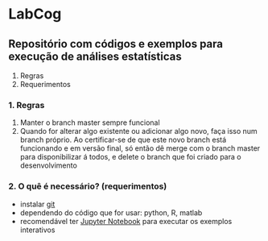 # LabCog #
## Repositório com códigos e exemplos para execução de análises estatísticas ##

1. Regras
2. Requerimentos 


### 1. Regras ###
1. Manter o branch master sempre funcional
2. Quando for alterar algo existente ou adicionar algo novo, faça isso num branch próprio. Ao certificar-se de que este novo branch está funcionando e em versão final, só então dê merge com o branch master para disponibilizar á todos, e delete o branch que foi criado para o desenvolvimento


### 2. O quê é necessário? (requerimentos) ###

* instalar [git](https://git-scm.com)
* dependendo do código que for usar: python, R, matlab
* recomendável ter [Jupyter Notebook](http://jupyter.org) para executar os exemplos interativos